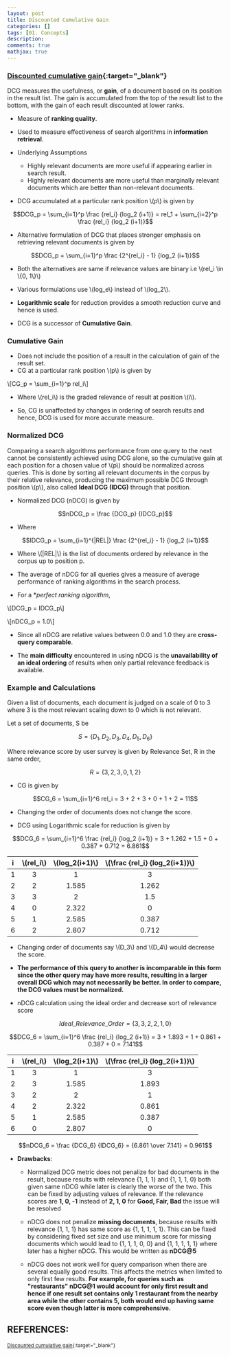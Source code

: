 ```yaml
---
layout: post
title: Discounted Cumulative Gain
categories: []
tags: [01. Concepts]
description:
comments: true
mathjax: true
---
```


### [Discounted cumulative gain](https://en.wikipedia.org/wiki/Discounted_cumulative_gain){:target="_blank"}
DCG measures the usefulness, or **gain**, of a document based on its position in the result list. The gain is accumulated from the top of the result list to the bottom, with the gain of each result discounted at lower ranks.

* Measure of **ranking quality**.
* Used to measure effectiveness of search algorithms in **information retrieval**.

* Underlying Assumptions
  * Highly relevant documents are more useful if appearing earlier in search result.
  * Highly relevant documents are more useful than marginally relevant documents which are better than non-relevant documents.

* DCG accumulated at a particular rank position \\(p\\) is given by

$$DCG_p = \sum_{i=1}^p \frac {rel_i} {log_2 (i+1)} = rel_1 + \sum_{i=2}^p \frac {rel_i} {log_2 (i+1)}$$

* Alternative formulation of DCG that places stronger emphasis on retrieving relevant documents is given by

$$DCG_p = \sum_{i=1}^p \frac {2^{rel_i} - 1} {log_2 (i+1)}$$

* Both the alternatives are same if relevance values are binary i.e \\(rel_i \in \\{0, 1\\}\\)

* Various formulations use \\(log_e\\) instead of \\(log_2\\).

* **Logarithmic scale** for reduction provides a smooth reduction curve and hence is used.

* DCG is a successor of **Cumulative Gain**.

### Cumulative Gain

* Does not include the position of a result in the calculation of gain of the result set.
* CG at a particular rank position \\(p\\) is given by

\\[CG_p = \sum_{i=1}^p rel_i\\]

  * Where \\(rel_i\\) is the graded relevance of result at position \\(i\\).

* So, CG is unaffected by changes in ordering of search results and hence, DCG is used for more accurate measure.

### Normalized DCG
Comparing a search algorithms performance from one query to the next cannot be consistently achieved using DCG alone, so the cumulative gain at each position for a chosen value of \\(p\\) should be normalized across queries. This is done by sorting all relevant documents in the corpus by their relative relevance, producing the maximum possible DCG through position \\(p\\), also called **Ideal DCG (IDCG)** through that position.

* Normalized DCG (nDCG) is given by 

$$nDCG_p = \frac {DCG_p} {IDCG_p}$$

  * Where

  $$IDCG_p = \sum_{i=1}^{|REL|} \frac {2^{rel_i} - 1} {log_2 (i+1)}$$

  * Where \\(\|REL\|\\) is the list of documents ordered by relevance in the corpus up to position p.

* The average of nDCG for all queries gives a measure of average performance of ranking algorithms in the search process.

* For a **perfect ranking algorithm*,

\\[DCG_p = IDCG_p\\]

\\[nDCG_p = 1.0\\]

* Since all nDCG are relative values between 0.0 and 1.0 they are **cross-query comparable**.

* The **main difficulty** encountered in using nDCG is the **unavailability of an ideal ordering** of results when only partial relevance feedback is available.

### Example and Calculations

Given a list of documents, each document is judged on a scale of 0 to 3 where 3 is the most relevant scaling down to 0 which is not relevant.

Let a set of documents, S be 

$$S = \{ D_1, D_2, D_3, D_4, D_5, D_6\}$$

Where relevance score by user survey is given by Relevance Set, R in the same order,

$$R = \{3, 2, 3, 0 , 1, 2\}$$

* CG is given by

$$CG_6 = \sum_{i=1}^6 rel_i = 3 + 2 + 3 + 0 + 1 + 2 = 11$$

  * Changing the order of documents does not change the score.

* DCG using Logarithmic scale for reduction is given by

$$DCG_6 = \sum_{i=1}^6 \frac {rel_i} {log_2 (i+1)} = 3 + 1.262 + 1.5 + 0 + 0.387 + 0.712 = 6.861$$

| i | \\(rel_i\\)| \\(log_2(i+1)\\) | \\(\frac {rel_i} {log_2(i+1)}\\)|
|:-:|:-:|:-:|:-:|
| 1 | 3 | 1 | 3 |
| 2 | 2 | 1.585 | 1.262 |
| 3 | 3 | 2 | 1.5 |
| 4 | 0 | 2.322 | 0 |
| 5 | 1 | 2.585 | 0.387 |
| 6 | 2 | 2.807 | 0.712 |

  * Changing order of documents say \\(D_3\\) and \\(D_4\\) would decrease the score.

* **The performance of this query to another is incomparable in this form since the other query may have more results, resulting in a larger overall DCG which may not necessarily be better. In order to compare, the DCG values must be normalized.**

* nDCG calculation using the ideal order and decrease sort of relevance score

$$Ideal\_Relevance\_Order = \{3, 3, 2, 2, 1, 0\}$$

$$DCG_6 = \sum_{i=1}^6 \frac {rel_i} {log_2 (i+1)} = 3 + 1.893 + 1 + 0.861 + 0.387 + 0 = 7.141$$

| i | \\(rel_i\\)| \\(log_2(i+1)\\) | \\(\frac {rel_i} {log_2(i+1)}\\)|
|:-:|:-:|:-:|:-:|
| 1 | 3 | 1 | 3 |
| 2 | 3 | 1.585 | 1.893 |
| 3 | 2 | 2 | 1 |
| 4 | 2 | 2.322 | 0.861 |
| 5 | 1 | 2.585 | 0.387 |
| 6 | 0 | 2.807 | 0 |

$$nDCG_6 = \frac {DCG_6} {IDCG_6} = {6.861 \over 7.141} = 0.961$$

* **Drawbacks**:
  * Normalized DCG metric does not penalize for bad documents in the result, because results with relevance {1, 1, 1} and {1, 1, 1, 0} both given same nDCG while later is clearly the worse of the two. This can be fixed by adjusting values of relevance. If the relevance scores are **1, 0, -1** instead of **2, 1, 0**  for **Good, Fair, Bad** the issue will be resolved

  * nDCG does not penalize **missing documents**, because results with relevance {1, 1, 1} has same score as {1, 1, 1, 1, 1}. This can be fixed by considering fixed set size and use minimum score for missing documents which would lead to {1, 1, 1, 0, 0} and {1, 1, 1, 1, 1} where later has a higher nDCG. This would be written as **nDCG@5**

  * nDCG does not work well for query comparison when there are several equally good results. This affects the metrics when limited to only first few results. **For example, for queries such as "restaurants" nDCG@1 would account for only first result and hence if one result set contains only 1 restaurant from the nearby area while the other contains 5, both would end up having same score even though latter is more comprehensive.**

## REFERENCES:

<small>[Discounted cumulative gain](https://en.wikipedia.org/wiki/Discounted_cumulative_gain){:target="_blank"}</small>